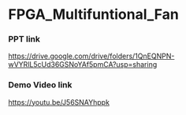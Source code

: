 # FPGA_Multifuntional_Fan

### PPT link
https://drive.google.com/drive/folders/1QnEQNPN-wVYRlL5cUd36GSNoYAf5pmCA?usp=sharing

### Demo Video link
https://youtu.be/J56SNAYhppk

